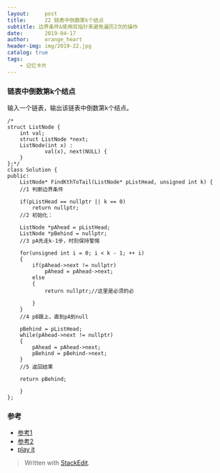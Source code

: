 ```yaml
---
layout:     post
title:      22 链表中倒数第k个结点
subtitle: 边界条件&使用双指针来避免遍历2次的操作
date:       2019-04-17
author:     orange_heart
header-img: img/2019-22.jpg
catalog: true
tags:
    - 记忆卡片
---
```


### 链表中倒数第k个结点


输入一个链表，输出该链表中倒数第k个结点。

```objc
/*
struct ListNode {
	int val;
	struct ListNode *next;
	ListNode(int x) :
			val(x), next(NULL) {
	}
};*/
class Solution {
public:
    ListNode* FindKthToTail(ListNode* pListHead, unsigned int k) {  
    //1 判断边界条件
    
    if(pListHead == nullptr || k == 0)
        return nullptr;  
    //2 初始化：

    ListNode *pAhead = pListHead;
    ListNode *pBehind = nullptr;  
    //3 pA先走k-1步，时刻保持警惕

    for(unsigned int i = 0; i < k - 1; ++ i)
    {
        if(pAhead->next != nullptr)
            pAhead = pAhead->next;
        else
        {
            return nullptr;//这里是必须的必
            
        }
    }  
    //4 pB跟上，直到pA到null

    pBehind = pListHead;
    while(pAhead->next != nullptr)
    {
        pAhead = pAhead->next;
        pBehind = pBehind->next;
    }  
    //5 返回结果

    return pBehind;
    
    }
};
```
### 参考

- [参考1](https://github.com/zhedahht/CodingInterviewChinese2)
- [参考2](https://github.com/gatieme/CodingInterviews)
- [play it](https://www.nowcoder.com/practice/529d3ae5a407492994ad2a246518148a?tpId=13&tqId=11167&rp=1&ru=%2Fta%2Fcoding-interviews&qru=%2Fta%2Fcoding-interviews%2Fquestion-ranking)



> Written with [StackEdit](https://stackedit.io/).

<head>
    <script src="https://cdn.mathjax.org/mathjax/latest/MathJax.js?config=TeX-AMS-MML_HTMLorMML" type="text/javascript"></script>
    <script type="text/x-mathjax-config">
        MathJax.Hub.Config({
            tex2jax: {
            skipTags: ['script', 'noscript', 'style', 'textarea', 'pre'],
            inlineMath: [['$','$']]
            }
        });
    </script>
</head>
<!--stackedit_data:
eyJoaXN0b3J5IjpbMTEzNDc1MzkyMSwtMTM2MDgzNTgwOCw4MD
I3MTU0MywtMTEzNDg3MjczM119
-->